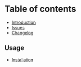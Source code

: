 # Table of contents

* [Introduction](README.md)
* [Issues](issues.md)
* [Changelog](changelog.md)

## Usage

* [Installation](usage/installation.md)

